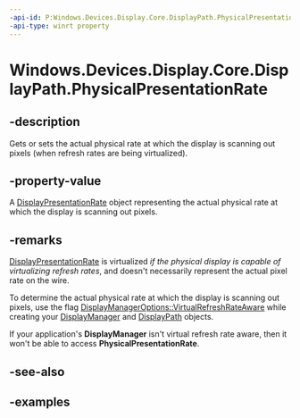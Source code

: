 ```yaml
---
-api-id: P:Windows.Devices.Display.Core.DisplayPath.PhysicalPresentationRate
-api-type: winrt property
---
```


# Windows.Devices.Display.Core.DisplayPath.PhysicalPresentationRate

<!--
public System.Nullable<Windows.Devices.Display.Core.DisplayPresentationRate> PhysicalPresentationRate { get; set; }
-->

## -description

Gets or sets the actual physical rate at which the display is scanning out pixels (when refresh rates are being virtualized).

## -property-value

A [DisplayPresentationRate](displaypresentationrate.md) object representing the actual physical rate at which the display is scanning out pixels.

## -remarks

[DisplayPresentationRate](displaypresentationrate.md) is virtualized *if the physical display is capable of virtualizing refresh rates*, and doesn't necessarily represent the actual pixel rate on the wire.

To determine the actual physical rate at which the display is scanning out pixels, use the flag [DisplayManagerOptions::VirtualRefreshRateAware](displaymanageroptions.md) while creating your [DisplayManager](displaymanager.md) and [DisplayPath](displaypath.md) objects.

If your application's **DisplayManager** isn't virtual refresh rate aware, then it won't be able to access **PhysicalPresentationRate**.

## -see-also

## -examples

